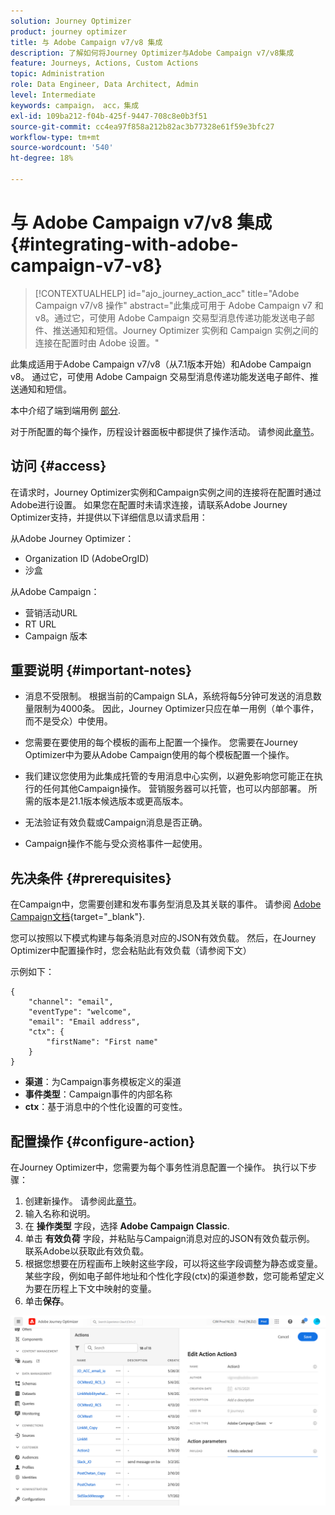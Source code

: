 ```yaml
---
solution: Journey Optimizer
product: journey optimizer
title: 与 Adobe Campaign v7/v8 集成
description: 了解如何将Journey Optimizer与Adobe Campaign v7/v8集成
feature: Journeys, Actions, Custom Actions
topic: Administration
role: Data Engineer, Data Architect, Admin
level: Intermediate
keywords: campaign， acc，集成
exl-id: 109ba212-f04b-425f-9447-708c8e0b3f51
source-git-commit: cc4ea97f858a212b82ac3b77328e61f59e3bfc27
workflow-type: tm+mt
source-wordcount: '540'
ht-degree: 18%

---
```


# 与 Adobe Campaign v7/v8 集成 {#integrating-with-adobe-campaign-v7-v8}

>[!CONTEXTUALHELP]
>id="ajo_journey_action_acc"
>title="Adobe Campaign v7/v8 操作"
>abstract="此集成可用于 Adobe Campaign v7 和 v8。通过它，可使用 Adobe Campaign 交易型消息传递功能发送电子邮件、推送通知和短信。Journey Optimizer 实例和 Campaign 实例之间的连接在配置时由 Adobe 设置。"

此集成适用于Adobe Campaign v7/v8（从7.1版本开始）和Adobe Campaign v8。 通过它，可使用 Adobe Campaign 交易型消息传递功能发送电子邮件、推送通知和短信。

本中介绍了端到端用例 [部分](../building-journeys/ajo-ac.md).

对于所配置的每个操作，历程设计器面板中都提供了操作活动。 请参阅此[章节](../building-journeys/using-adobe-campaign-v7-v8.md)。

## 访问 {#access}

在请求时，Journey Optimizer实例和Campaign实例之间的连接将在配置时通过Adobe进行设置。 如果您在配置时未请求连接，请联系Adobe Journey Optimizer支持，并提供以下详细信息以请求启用：

从Adobe Journey Optimizer：

* Organization ID (AdobeOrgID)
* 沙盒

从Adobe Campaign：

* 营销活动URL
* RT URL
* Campaign 版本

## 重要说明 {#important-notes}

* 消息不受限制。 根据当前的Campaign SLA，系统将每5分钟可发送的消息数量限制为4000条。 因此，Journey Optimizer只应在单一用例（单个事件，而不是受众）中使用。

* 您需要在要使用的每个模板的画布上配置一个操作。 您需要在Journey Optimizer中为要从Adobe Campaign使用的每个模板配置一个操作。

* 我们建议您使用为此集成托管的专用消息中心实例，以避免影响您可能正在执行的任何其他Campaign操作。 营销服务器可以托管，也可以内部部署。 所需的版本是21.1版本候选版本或更高版本。

* 无法验证有效负载或Campaign消息是否正确。

* Campaign操作不能与受众资格事件一起使用。

## 先决条件 {#prerequisites}

在Campaign中，您需要创建和发布事务型消息及其关联的事件。 请参阅 [Adobe Campaign文档](https://experienceleague.adobe.com/docs/campaign-classic/using/transactional-messaging/introduction/about-transactional-messaging.html#transactional-messaging){target="_blank"}.

您可以按照以下模式构建与每条消息对应的JSON有效负载。 然后，在Journey Optimizer中配置操作时，您会粘贴此有效负载（请参阅下文）

示例如下：

```
{
    "channel": "email",
    "eventType": "welcome",
    "email": "Email address",
    "ctx": {
        "firstName": "First name"
    }
}
```

* **渠道**：为Campaign事务模板定义的渠道
* **事件类型**：Campaign事件的内部名称
* **ctx**：基于消息中的个性化设置的可变性。

## 配置操作 {#configure-action}

在Journey Optimizer中，您需要为每个事务性消息配置一个操作。 执行以下步骤：

1. 创建新操作。 请参阅此[章节](../action/action.md)。
1. 输入名称和说明。
1. 在 **操作类型** 字段，选择 **Adobe Campaign Classic**.
1. 单击 **有效负荷** 字段，并粘贴与Campaign消息对应的JSON有效负载示例。 联系Adobe以获取此有效负载。
1. 根据您想要在历程画布上映射这些字段，可以将这些字段调整为静态或变量。 某些字段，例如电子邮件地址和个性化字段(ctx)的渠道参数，您可能希望定义为要在历程上下文中映射的变量。
1. 单击&#x200B;**保存**。

![](assets/accintegration1.png)
